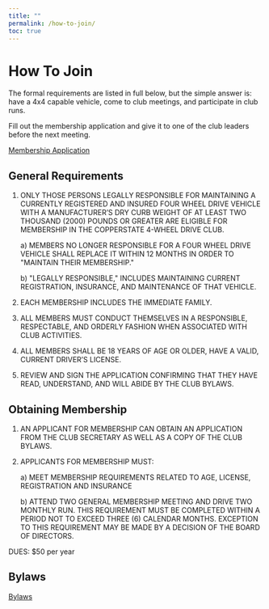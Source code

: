 ```yaml
---
title: ""
permalink: /how-to-join/
toc: true
---
```


# How To Join

The formal requirements are listed in full below, but the simple answer is:
have a 4x4 capable vehicle, come to club meetings, and participate in club runs.

Fill out the membership application and give it to one of the club leaders
before the next meeting.

<a
    href="{{site.url}}{{site.baseurl}}/forms/membership-application.pdf"
    target="_blank"
    rel="noopener noreferrer">
Membership Application
</a>

## General Requirements

1. ONLY THOSE PERSONS LEGALLY RESPONSIBLE FOR MAINTAINING A CURRENTLY REGISTERED AND INSURED FOUR WHEEL DRIVE VEHICLE WITH A MANUFACTURER’S DRY CURB WEIGHT OF AT LEAST TWO THOUSAND (2000) POUNDS OR GREATER ARE ELIGIBLE FOR MEMBERSHIP IN THE COPPERSTATE 4-WHEEL DRIVE CLUB.

   a) MEMBERS NO LONGER RESPONSIBLE FOR A FOUR WHEEL DRIVE VEHICLE SHALL REPLACE IT WITHIN 12 MONTHS IN ORDER TO "MAINTAIN THEIR MEMBERSHIP."

   b) "LEGALLY RESPONSIBLE," INCLUDES MAINTAINING CURRENT REGISTRATION, INSURANCE, AND MAINTENANCE OF THAT VEHICLE.

2. EACH MEMBERSHIP INCLUDES THE IMMEDIATE FAMILY.

3. ALL MEMBERS MUST CONDUCT THEMSELVES IN A RESPONSIBLE, RESPECTABLE, AND ORDERLY FASHION WHEN ASSOCIATED WITH CLUB ACTIVITIES.

4. ALL MEMBERS SHALL BE 18 YEARS OF AGE OR OLDER, HAVE A VALID, CURRENT DRIVER’S LICENSE.

5. REVIEW AND SIGN THE APPLICATION CONFIRMING THAT THEY HAVE READ, UNDERSTAND, AND WILL ABIDE BY THE CLUB BYLAWS.

## Obtaining Membership

1. AN APPLICANT FOR MEMBERSHIP CAN OBTAIN AN APPLICATION FROM THE CLUB SECRETARY AS WELL AS A COPY OF THE CLUB BYLAWS.

2. APPLICANTS FOR MEMBERSHIP MUST:

   a) MEET MEMBERSHIP REQUIREMENTS RELATED TO AGE, LICENSE, REGISTRATION AND INSURANCE

   b) ATTEND TWO GENERAL MEMBERSHIP MEETING AND DRIVE TWO MONTHLY RUN. THIS REQUIREMENT MUST BE COMPLETED WITHIN A PERIOD NOT TO EXCEED THREE (6) CALENDAR MONTHS. EXCEPTION TO THIS REQUIREMENT MAY BE MADE BY A DECISION OF THE BOARD OF DIRECTORS.

DUES: $50 per year

## Bylaws

<a
    href="{{site.url}}{{site.baseurl}}/forms/bylaws.pdf"
    target="_blank"
    rel="noopener noreferrer">
Bylaws
</a>

